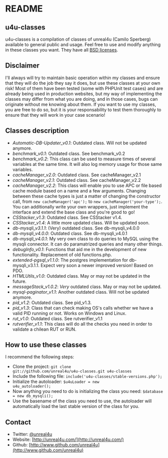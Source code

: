 README
==============

u4u-classes
--------------

u4u-classes is a compilation of classes of unreal4u (Camilo Sperberg) available to general public and usage. Feel free
to use and modify anything in these classes you want. They have all [BSD licenses](http://en.wikipedia.org/wiki/BSD_licenses).

Disclaimer
--------------

I'll always will try to maintain basic operation within my classes and ensure that they will do the job they say it does,
but use these classes at your own risk! Most of them have been tested (some with PHPUnit test cases) and are already
being used in production websites, but my way of implementing the classes may differ from what you are doing, and in
those cases, bugs can originate without me knowing about them. If you want to use my classes, you are free to do so, but
it is your responsability to test them thoroughly to ensure that they will work in your case scenario!

Classes description
--------------

* *Automatic-DB-Updater_v0.1*: Outdated class. Will not be updated anymore.
* *benchmark_v0.1*: Outdated class. See benchmark_v0.2
* *benchmark_v0.2*: This class can be used to measure times of several variables at the same time. It will also log
  memory usage for those same variables.
* *cacheManager_v2.0*: Outdated class. See cacheManager_v2.1
* *cacheManager_v2.1*: Outdated class. See cacheManager_v2.2
* *cacheManager_v2.2*: This class will enable you to use APC or file based cache module based on a name and a few
  arguments. Changing between these cache types is just a matter of changing the constructor call, from
  `new cacheManager('apc');` to `new cacheManager('your-type');`. You can additionally write your own wrappers, just
  implement the interface and extend the base class and you're good to go!
* *CSStacker_v1.3*: Outdated class. See CSStacker v1.4.
* *CSStacker_v1.4*: A little more updated class. Will be updated soon.
* *db-mysqli_v3.1.1*: (Very) outdated class. See db-mysqli_v4.0.0
* *db-mysqli_v4.0.0*: Outdated class. See db-mysqli_v4.0.1
* *db-mysqli_v4.0.1*: My very own class to do queries to MySQL using the mysqli connector. It can do paramatrized
  queries and many other things.
* *debugInfo_v0.1*: Functions that aid me in the development of new functionality. Replacement of old functions.php.
* *extended-pgsql_v1.1.0*: The postgres implementation for db-mysqli_v3.1.1. Expect very soon a newer improved version!
  Based on PDO.
* *HTMLUtils_v1.0*: Outdated class. May or may not be updated in the future.
* *messageStack_v1.0.2*: _Very_ outdated class. May or may not be updated.
* *mysql-paginator_v1.1*: Another outdated class. Will not be updated anymore.
* *pid_v1.2*: Outdated class. See pid_v1.3.
* *pid_v1.3*: Class that can check making OS's calls whether we have a valid PID running or not. Works on Windows and
  Linux.
* *rut_v1.0*: Outdated class. See rutverifier_v1.1
* *rutverifier_v1.1*: This class will do all the checks you need in order to validate a chilean RUT or RUN. 

How to use these classes
--------------

I recommend the following steps: 
* Clone the project: <code>git clone git://github.com/unreal4u/u4u-classes.git u4u-classes</code>
* Include the following file: <code>include('u4u-classes/stable-versions.php');</code>
* Initialize the autoloader: <code>$u4uLoader = new u4u_autoloader();</code>
* Now anything you need to do is initializing the class you need: <code>$database = new db_mysqli();</code>
* Use the basename of the class you need to use, the autoloader will automatically load the last stable version of the
  class for you. 

Contact
--------------

* Twitter: [@unreal4u](http://twitter.com/unreal4u)
* Website: [http://unreal4u.com/](http://unreal4u.com/)
* Github:  [http://www.github.com/unreal4u](http://www.github.com/unreal4u)
